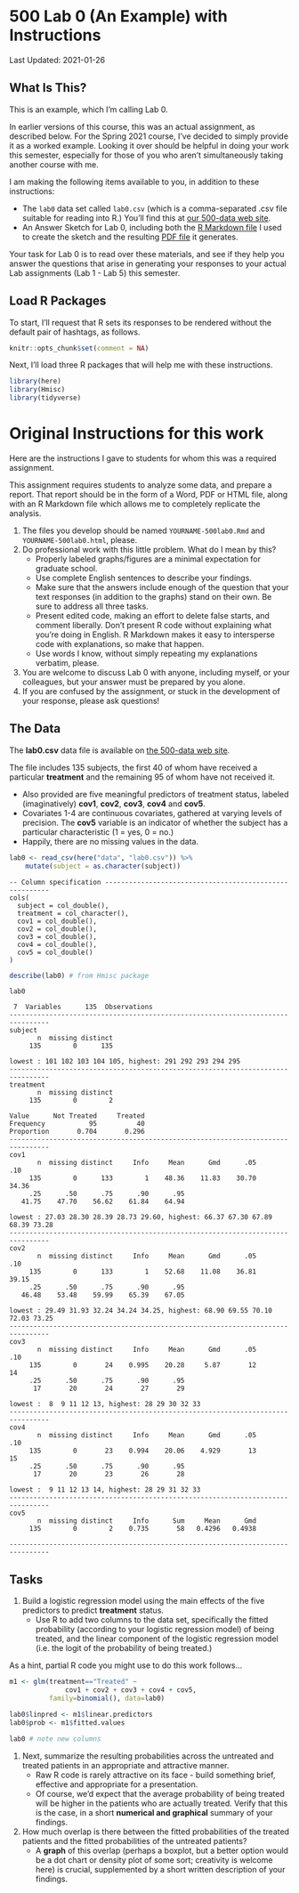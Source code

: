500 Lab 0 (An Example) with Instructions
================

Last Updated: 2021-01-26

## What Is This?

This is an example, which I’m calling Lab 0.

In earlier versions of this course, this was an actual assignment, as
described below. For the Spring 2021 course, I’ve decided to simply
provide it as a worked example. Looking it over should be helpful in
doing your work this semester, especially for those of you who aren’t
simultaneously taking another course with me.

I am making the following items available to you, in addition to these
instructions:

-   The `lab0` data set called `lab0.csv` (which is a comma-separated
    .csv file suitable for reading into R.) You’ll find this at [our
    500-data web site](https://github.com/THOMASELOVE/500-data).
-   An Answer Sketch for Lab 0, including both the [R Markdown
    file](https://github.com/THOMASELOVE/500-2021/blob/master/labs/lab0/lab0_sketch.Rmd)
    I used to create the sketch and the resulting [PDF
    file](https://github.com/THOMASELOVE/500-2021/blob/master/labs/lab0/lab0_sketch.pdf)
    it generates.

Your task for Lab 0 is to read over these materials, and see if they
help you answer the questions that arise in generating your responses to
your actual Lab assignments (Lab 1 - Lab 5) this semester.

## Load R Packages

To start, I’ll request that R sets its responses to be rendered without
the default pair of hashtags, as follows.

``` r
knitr::opts_chunk$set(comment = NA)
```

Next, I’ll load three R packages that will help me with these
instructions.

``` r
library(here)
library(Hmisc)
library(tidyverse)
```

# Original Instructions for this work

Here are the instructions I gave to students for whom this was a
required assignment.

This assignment requires students to analyze some data, and prepare a
report. That report should be in the form of a Word, PDF or HTML file,
along with an R Markdown file which allows me to completely replicate
the analysis.

1.  The files you develop should be named `YOURNAME-500lab0.Rmd` and
    `YOURNAME-500lab0.html`, please.
2.  Do professional work with this little problem. What do I mean by
    this?
    -   Properly labeled graphs/figures are a minimal expectation for
        graduate school.
    -   Use complete English sentences to describe your findings.
    -   Make sure that the answers include enough of the question that
        your text responses (in addition to the graphs) stand on their
        own. Be sure to address all three tasks.
    -   Present edited code, making an effort to delete false starts,
        and comment liberally. Don’t present R code without explaining
        what you’re doing in English. R Markdown makes it easy to
        intersperse code with explanations, so make that happen.
    -   Use words I know, without simply repeating my explanations
        verbatim, please.
3.  You are welcome to discuss Lab 0 with anyone, including myself, or
    your colleagues, but your answer must be prepared by you alone.
4.  If you are confused by the assignment, or stuck in the development
    of your response, please ask questions!

## The Data

The **lab0.csv** data file is available on [the 500-data web
site](https://github.com/THOMASELOVE/500-data).

The file includes 135 subjects, the first 40 of whom have received a
particular **treatment** and the remaining 95 of whom have not received
it.

-   Also provided are five meaningful predictors of treatment status,
    labeled (imaginatively) **cov1**, **cov2**, **cov3**, **cov4** and
    **cov5**.  
-   Covariates 1-4 are continuous covariates, gathered at varying levels
    of precision. The **cov5** variable is an indicator of whether the
    subject has a particular characteristic (1 = yes, 0 = no.)
-   Happily, there are no missing values in the data.

``` r
lab0 <- read_csv(here("data", "lab0.csv")) %>%
    mutate(subject = as.character(subject))
```


    -- Column specification --------------------------------------------------------
    cols(
      subject = col_double(),
      treatment = col_character(),
      cov1 = col_double(),
      cov2 = col_double(),
      cov3 = col_double(),
      cov4 = col_double(),
      cov5 = col_double()
    )

``` r
describe(lab0) # from Hmisc package
```

    lab0 

     7  Variables      135  Observations
    --------------------------------------------------------------------------------
    subject 
           n  missing distinct 
         135        0      135 

    lowest : 101 102 103 104 105, highest: 291 292 293 294 295
    --------------------------------------------------------------------------------
    treatment 
           n  missing distinct 
         135        0        2 
                                      
    Value      Not Treated     Treated
    Frequency           95          40
    Proportion       0.704       0.296
    --------------------------------------------------------------------------------
    cov1 
           n  missing distinct     Info     Mean      Gmd      .05      .10 
         135        0      133        1    48.36    11.83    30.70    34.36 
         .25      .50      .75      .90      .95 
       41.75    47.70    56.62    61.84    64.94 

    lowest : 27.03 28.30 28.39 28.73 29.60, highest: 66.37 67.30 67.89 68.39 73.28
    --------------------------------------------------------------------------------
    cov2 
           n  missing distinct     Info     Mean      Gmd      .05      .10 
         135        0      133        1    52.68    11.08    36.81    39.15 
         .25      .50      .75      .90      .95 
       46.48    53.48    59.99    65.39    67.05 

    lowest : 29.49 31.93 32.24 34.24 34.25, highest: 68.90 69.55 70.10 72.03 73.25
    --------------------------------------------------------------------------------
    cov3 
           n  missing distinct     Info     Mean      Gmd      .05      .10 
         135        0       24    0.995    20.28     5.87       12       14 
         .25      .50      .75      .90      .95 
          17       20       24       27       29 

    lowest :  8  9 11 12 13, highest: 28 29 30 32 33
    --------------------------------------------------------------------------------
    cov4 
           n  missing distinct     Info     Mean      Gmd      .05      .10 
         135        0       23    0.994    20.06    4.929       13       15 
         .25      .50      .75      .90      .95 
          17       20       23       26       28 

    lowest :  9 11 12 13 14, highest: 28 29 31 32 33
    --------------------------------------------------------------------------------
    cov5 
           n  missing distinct     Info      Sum     Mean      Gmd 
         135        0        2    0.735       58   0.4296   0.4938 

    --------------------------------------------------------------------------------

## Tasks

1.  Build a logistic regression model using the main effects of the five
    predictors to predict **treatment** status.
    -   Use R to add two columns to the data set, specifically the
        fitted probability (according to your logistic regression model)
        of being treated, and the linear component of the logistic
        regression model (i.e. the logit of the probability of being
        treated.)

As a hint, partial R code you might use to do this work follows…

``` r
m1 <- glm(treatment=="Treated" ~ 
              cov1 + cov2 + cov3 + cov4 + cov5,
          family=binomial(), data=lab0)

lab0$linpred <- m1$linear.predictors
lab0$prob <- m1$fitted.values

lab0 # note new columns
```

1.  Next, summarize the resulting probabilities across the untreated and
    treated patients in an appropriate and attractive manner.
    -   Raw R code is rarely attractive on its face - build something
        brief, effective and appropriate for a presentation.  
    -   Of course, we’d expect that the average probability of being
        treated will be higher in the patients who are actually treated.
        Verify that this is the case, in a short **numerical and
        graphical** summary of your findings.
2.  How much overlap is there between the fitted probabilities of the
    treated patients and the fitted probabilities of the untreated
    patients?
    -   A **graph** of this overlap (perhaps a boxplot, but a better
        option would be a dot chart or density plot of some sort;
        creativity is welcome here) is crucial, supplemented by a short
        written description of your findings.
